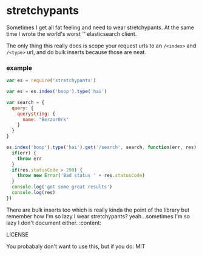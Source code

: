# stretchypants

Sometimes I get all fat feeling and need to wear stretchypants.  At the same time I wrote the world's worst :tm: elasticsearch client.

The only thing this really does is scope your request urls to an `/<index>` and `/<type>` url, and do bulk inserts because those are neat.

### example

```js
var es = require('stretchypants')

var es = es.index('boop').type('hai')

var search = {
  query: {
    querystring: {
      name: "Berzor0rk"
    }
  }
}

es.index('boop').type('hai').get('/search', search, function(err, res) {
  if(err) {
    throw err
  }
  if(res.statusCode > 299) {
    throw new Error('Bad status ' + res.statusCode)
  }
  console.log('got some great results')
  console.log(res)
})
```

There are bulk inserts too which is really kinda the point of the library but remember how I'm so lazy I wear stretchypants?  yeah...sometimes I'm so lazy I don't document either. :content:


LICENSE

You probabaly don't want to use this, but if you do: MIT
